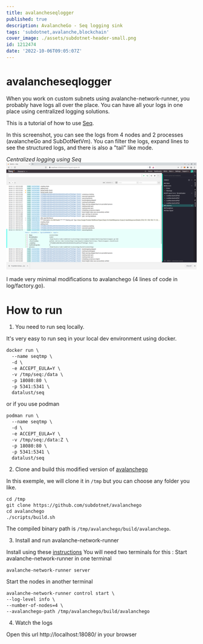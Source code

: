 ```yaml
---
title: avalancheseqlogger
published: true
description: AvalancheGo - Seq logging sink
tags: 'subdotnet,avalanche,blockchain'
cover_image: ./assets/subdotnet-header-small.png
id: 1212474
date: '2022-10-06T09:05:07Z'
---
```


# avalancheseqlogger

When you work on custom subnets using avalanche-network-runner, you probably have logs all over the place.
You can have all your logs in one place using centralized logging solutions.

This is a tutorial of how to use [Seq](https://datalust.co/).

In this screenshot, you can see the logs from 4 nodes and 2 processes (avalancheGo and SubDotNetVm). You can filter the logs, expand lines to see the structured logs, and there is also a "tail" like mode.

_Centralized logging using Seq_
![seq-running](./assets/seq-running.png)


I made very minimal modifications to avalanchego (4 lines of code in log/factory.go).

# How to run 
1) You need to run seq locally.

It's very easy to run seq in your local dev environment using docker.
```shell
docker run \
  --name seqtmp \
  -d \
  -e ACCEPT_EULA=Y \
  -v /tmp/seq:/data \
  -p 18080:80 \
  -p 5341:5341 \
  datalust/seq
```
or if you use podman
```shell
podman run \
  --name seqtmp \
  -d \
  -e ACCEPT_EULA=Y \
  -v /tmp/seq:/data:Z \
  -p 18080:80 \
  -p 5341:5341 \
  datalust/seq
```

2) Clone and build this modified version of [avalanchego](https://github.com/subdotnet/avalanchego)

In this exemple, we will clone it in `/tmp` but you can choose any folder you like.
```shell
cd /tmp
git clone https://github.com/subdotnet/avalanchego
cd avalanchego
./scripts/build.sh
```
The compiled binary path is `/tmp/avalanchego/build/avalanchego`.

3) Install and run avalanche-network-runner

Install using these [instructions](https://github.com/ava-labs/avalanche-network-runner#installation)
You will need two terminals for this : 
Start avalanche-network-runner in one terminal 
```shell
avalanche-network-runner server
```

Start the nodes in another terminal
```shell
avalanche-network-runner control start \
--log-level info \
--number-of-nodes=4 \
--avalanchego-path /tmp/avalanchego/build/avalanchego
```

4) Watch the logs 

Open this url http://localhost:18080/ in your browser


